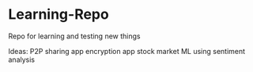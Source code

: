# Learning-Repo
Repo for learning and testing new things


Ideas:
  P2P sharing app
  encryption app
  stock market ML using sentiment analysis
  
